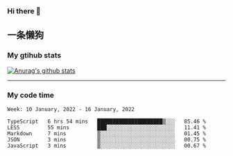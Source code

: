 ### Hi there 👋

## 一条懒狗
<!--
**kiss-me-quickly/kiss-me-quickly** is a ✨ _special_ ✨ repository because its `README.md` (this file) appears on your GitHub profile.

Here are some ideas to get you started:

- 🔭 I’m currently working on ...
- 🌱 I’m currently learning ...
- 👯 I’m looking to collaborate on ...
- 🤔 I’m looking for help with ...
- 💬 Ask me about ...
- 📫 How to reach me: ...
- 😄 Pronouns: ...
- ⚡ Fun fact: ...
-->


### My gtihub stats

[![Anurag's github stats](https://github-readme-stats.vercel.app/api?username=kiss-me-quickly)](https://github.com/anuraghazra/github-readme-stats)

***

### My code time

<!--START_SECTION:waka-->
```text
Week: 10 January, 2022 - 16 January, 2022

TypeScript   6 hrs 54 mins   █████████████████████▒░░░   85.46 % 
LESS         55 mins         ███░░░░░░░░░░░░░░░░░░░░░░   11.41 % 
Markdown     7 mins          ▒░░░░░░░░░░░░░░░░░░░░░░░░   01.45 % 
JSON         3 mins          ▒░░░░░░░░░░░░░░░░░░░░░░░░   00.75 % 
JavaScript   3 mins          ▒░░░░░░░░░░░░░░░░░░░░░░░░   00.67 % 
```
<!--END_SECTION:waka-->
